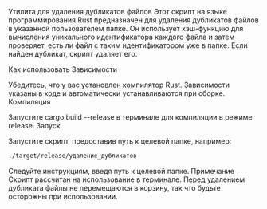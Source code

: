 Утилита для удаления дубликатов файлов
Этот скрипт на языке программирования Rust предназначен для удаления дубликатов файлов в указанной пользователем папке. Он использует хэш-функцию для вычисления уникального идентификатора каждого файла и затем проверяет, есть ли файл с таким идентификатором уже в папке. Если найден дубликат, скрипт удаляет его.

Как использовать
Зависимости

Убедитесь, что у вас установлен компилятор Rust.
Зависимости указаны в коде и автоматически устанавливаются при сборке.
Компиляция

Запустите cargo build --release в терминале для компиляции в режиме release.
Запуск

Запустите скрипт, предоставив путь к целевой папке, например:
```bash
./target/release/удаление_дубликатов
```
Следуйте инструкциям, введя путь к целевой папке.
Примечание
Скрипт рассчитан на использование в терминале.
Перед удалением дубликата файлы не перемещаются в корзину, так что будьте осторожны при использовании.